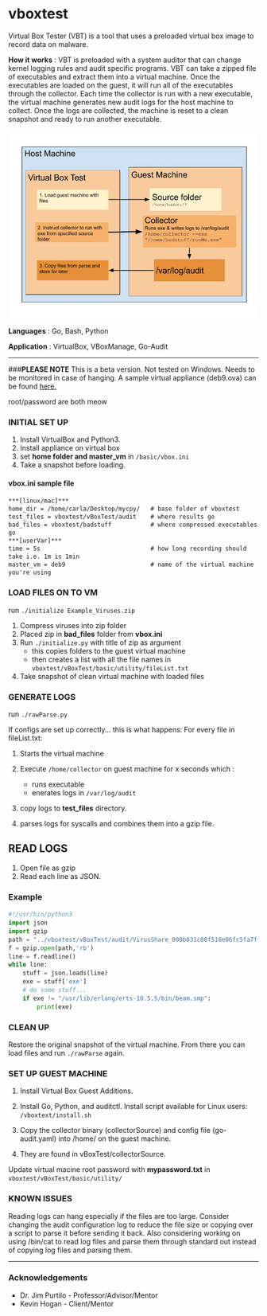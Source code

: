# vboxtest

Virtual Box Tester (VBT) is a tool that uses a preloaded virtual box image to record data on malware.

**How it works**
:	VBT is preloaded with a system auditor that can change kernel logging rules and audit specific programs.
	VBT can take a zipped file of executables and extract them into a virtual machine. 
Once the executables are loaded on the guest, it will run all of the executables through the collector. Each time the collector is run with a new executable, the virtual machine generates new audit logs for the host machine to collect. Once the logs are collected, the machine is reset to a clean snapshot and ready to run another executable. 

![VBox Diagram](./VBoxDiagram.jpg)

**Languages**
 :	Go, Bash, Python
 
 **Application**
 : VirtualBox, VBoxManage, Go-Audit


***
###__PLEASE NOTE__
This is a beta version. Not tested on Windows. Needs to be monitored in case of hanging.
A sample virtual appliance (deb9.ova) can be found [here.](https://drive.google.com/open?id=1uBGywA5ym34UVLkAE4QpdcPiu8STqqsx)

root/password are both meow


### INITIAL SET UP
1. Install VirtualBox and Python3.
2. Install appliance on virtual box 
3. set **home folder and master_vm** in `/basic/vbox.ini`
4. Take a snapshot before loading.


#### vbox.ini sample file
```
***[linux/mac]***
home_dir = /home/carla/Desktop/mycpy/   # base folder of vboxtest
test_files = vboxtest/vBoxTest/audit    # where results go
bad_files = vboxtest/badstuff           # where compressed executables go
***[userVar]***
time = 5s                               # how long recording should take i.e. 1m is 1min
master_vm = deb9                        # name of the virtual machine you're using
```
### LOAD FILES ON TO VM

run ``./initialize Example_Viruses.zip``

1. Compress viruses into zip folder
2. Placed zip in **bad_files** folder from **vbox.ini**
3. Run `./initialize.py` with title of zip as argument
    * this copies folders to the guest virtual machine
    * then creates a list with all the file names in `vboxtest/vBoxTest/basic/utility/fileList.txt`
4. Take snapshot of clean virtual machine with loaded files

### GENERATE LOGS
run ``./rawParse.py``

If configs are set up correctly... this is what happens:
For every file in fileList.txt:

1. Starts the virtual machine
2. Execute `/home/collector` on guest machine for x seconds which :
    * runs executable  
    * enerates logs in `/var/log/audit`
    
3. copy logs to **test_files** directory.
4. parses logs for syscalls and combines them into a gzip file.



## READ LOGS
1. Open file as gzip
2. Read each line as JSON.
### Example

```python
#!/usr/bin/python3
import json
import gzip
path = "../vboxtest/vBoxTest/audit/VirusShare_000b031c08f518e06fc5fa7ffcf476d8.gzip"
f = gzip.open(path,'rb')
line = f.readline()
while line:
    stuff = json.loads(line)
    exe = stuff['exe']
    # do some stuff...
    if exe != "/usr/lib/erlang/erts-10.5.5/bin/beam.smp":
        print(exe)

```

### CLEAN UP
Restore the original snapshot of the virtual machine.
From there you can load files and run `./rawParse` again.

### SET UP GUEST MACHINE
1. Install Virtual Box Guest Additions.

2. Install Go, Python, and auditctl. Install script available for Linux users: `/vboxtext/install.sh`

2. Copy the collector binary (collectorSource) and config file (go-audit.yaml) into /home/ on the guest machine.

3. They are found in vBoxTest/collectorSource.

Update virtual macine root password with **mypassword.txt** in `vboxtest/vBoxTest/basic/utility/`

### KNOWN ISSUES

Reading logs can hang especially if the files are too large.
Consider changing the audit configuration log to reduce the file size or copying over a script to parse it before sending it back. 
Also considering working on using /bin/cat to read log files and parse them through standard out instead of copying log files and parsing them. 



***

### Acknowledgements
- Dr. Jim Purtilo - Professor/Advisor/Mentor
- Kevin Hogan - Client/Mentor


